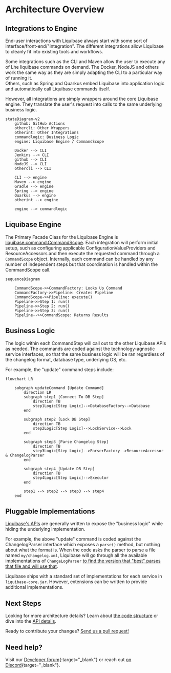 # Architecture Overview

## Integrations to Engine

End-user interactions with Liquibase always start with some sort of interface/front-end/"integration".
The different integrations allow Liquibase to cleanly fit into existing tools and workflows. 

Some integrations such as the CLI and Maven allow the user to execute any of Lhe liquibase commands on demand. 
The Docker, NodeJS and others work the same way as they are simply adapting the CLI to a particular way of running it.  
Others, such as Spring and Quarkus embed Liquibase into application logic and automatically call Liquibase commands itself.

However, all integrations are simply wrappers around the core Liquibase engine. They translate the user's request into calls to the same underlying business logic.

```mermaid
stateDiagram-v2
    github: GitHub Actions
    othercli: Other Wrappers
    otherint: Other Integrations
    commandlogic: Business Logic
    engine: Liquibase Engine / CommandScope

    Docker --> CLI
    Jenkins --> CLI
    github --> CLI
    NodeJS --> CLI
    othercli --> CLI

    CLI --> engine
    Maven --> engine
    Gradle --> engine
    Spring --> engine
    Quarkus --> engine
    otherint --> engine
    
    engine --> commandlogic

```

## Liquibase Engine

The Primary Facade Class for the Liquibase Engine is [liquibase.command.CommandScope](../api/command-commandscope.md). Each integration will perform initial setup, such as configuring applicable ConfigurationValueProviders and ResourceAccessors 
and then execute the requested command through a `CommandScope` object. Internally, each command can be handled by any number of independent steps but that coordination is handled within the CommandScope call. 

```mermaid
sequenceDiagram

    CommandScope->>CommandFactory: Looks Up Command
    CommandFactory->>Pipeline: Creates Pipeline
    CommandScope->>Pipeline: execute() 
    Pipeline->>Step 1: run()
    Pipeline->>Step 2: run()
    Pipeline->>Step 3: run()
    Pipeline-->>CommandScope: Returns Results
```

## Business Logic

The logic within each CommandStep will call out to the other Liquibase APIs as needed. The commands are coded against the technology-agnostic service interfaces, so that the same business logic will be ran regardless of the changelog format, database type, underlying OS, etc.

For example, the "update" command steps include: 

```mermaid
flowchart LR

    subgraph updateCommand [Update Command]
        direction LR
        subgraph step1 [Connect To DB Step]
            direction TB
            step1Logic[Step Logic]-->DatabaseFactory-->Database
        end        
    
        subgraph step2 [Lock DB Step]
            direction TB
            step2Logic[Step Logic]-->LockService-->Lock
        end        
    
        subgraph step3 [Parse Changelog Step]
            direction TB
            step3Logic[Step Logic]-->ParserFactory-->ResourceAccessor & ChangelogParser
        end        
    
        subgraph step4 [Update DB Step]
            direction TB
            step4Logic[Step Logic]-->Executor
        end        
    
        step1 --> step2 --> step3 --> step4
    end
```

## Pluggable Implementations

[Liquibase's APIs](../api/index.md) are generally written to expose the "business logic" while hiding the underlying implementation. 

For example, the above "update" command is coded against the ChangelogParser interface which exposes a `parse()` method, but nothing about what the format is. When the code asks the parser to parse a file named `my/changelog.xml`, Liquibase will go through all the available implementations of `ChangeLogParser` [to find the version that "best" parses that file and will use that](service-discovery.md).

Liquibase ships with a standard set of implementations for each service in `liquibase-core.jar`. However, extensions can be written to provide additional implementations.


## Next Steps

Looking for more architecture details? Learn about [the code structure](code-structure.md) or dive into the [API details](../api/index.md).

Ready to contribute your changes? [Send us a pull request!](../get-started/create-pr.md)

## Need help?

Visit our [Developer forum](https://forum.liquibase.org/c/liquibase-development/){:target="_blank"} or reach
out [on Discord](https://discord.gg/pDB5DfE){target="_blank"}.

